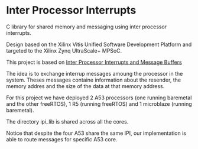 # Inter Processor Interrupts
C library for shared memory and messaging using inter processor interrupts. 

Design based on the Xilinx Vitis Unified Software Development Platform 
and targeted to the Xilinx Zynq UltraScale+ MPSoC.

This project is based on [Inter Processor Interrupts and Message Buffers](https://ohwr.org/project/soc-course/wikis/Inter-Processor-Interrupts-and-Message-Buffers)


The idea is to exchange interrup messages amoung the processor in the
system. Theses messages containe information about the resender, the 
memory addres and the size of the data at that memory address.

For this project we have deployed 2 A53 processors (one running baremetal and the
other freeRTOS), 1 R5 (running freeRTOS) and 1 microblaze (running baremetal).

The directory ipi_lib is shared across all the cores.

Notice that despite the four A53 share the same IPI, our implementation
is able to route messages for specific A53 core.

